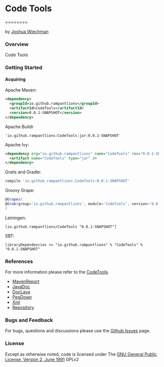 # Code Tools
========

by <a href="mailto:josh.wiechman@gmail.com">Joshua Wiechman</a>

### Overview

Code Tools

### Getting Started

#### Acquiring

Apache Maven:

```xml
<dependency>
  <groupId>io.github.rampantlions</groupId>
  <artifactId>CodeTools</artifactId>
  <version>0.0.1-SNAPSHOT</version>
</dependency>
```

Apache Buildr
```
'io.github.rampantlions:CodeTools:jar:0.0.1-SNAPSHOT'
```

Apache Ivy:
```xml
<dependency org="io.github.rampantlions" name="CodeTools" rev="0.0.1-SNAPSHOT">
  <artifact name="CodeTools" type="jar" />
</dependency>
```

Grails and Gradle:
```groovy
compile 'io.github.rampantlions.CodeTools:0.0.1-SNAPSHOT'
```

Groovy Grape:
```groovy
@Grapes(
@Grab(group='io.github.rampantlions', module='CodeTools', version='0.0.1-SNAPSHOT')
)
```

Leiningen:
```
[io.github.rampantlions/CodeTools "0.0.1-SNAPSHOT"]
```

SBT:
```
libraryDependencies += "io.github.rampantlions" % "CodeTools" % "0.0.1-SNAPSHOT"
```

### References

For more information please refer to the [CodeTools][GitHubPage].
 * [MavenReport][MavenReport]
 * [JavaDoc][JavaDoc]
 * [DocLava][DocLava]
 * [PegDown][PegDown]
 * [Xml][xml]
 * [Repository][GitHubRepository]
 
### Bugs and Feedback

For bugs, questions and discussions please use the [Github Issues][Issues] page.

### License

Except as otherwise noted, code is licensed under The [GNU General Public License, Version 2, June 1991](https://www.gnu.org/licenses/gpl-2.0.html) GPLv2
 
 [MavenReport]: https://rampantlions.github.io/CodeTools/0.0.1-SNAPSHOT/
 [GitHubPage]: https://rampantlions.github.io/CodeTools/
 [GitHubRepository]: https://paypal.com/RampantLiions/CodeTools/CodeTools/
 [JavaDoc]: https://rampantlions.github.io/CodeTools/0.0.1-SNAPSHOT/javadoc/
 [DocLava]: https://rampantlions.github.io/CodeTools/0.0.1-SNAPSHOT/doclava/
 [PegDown]: https://rampantlions.github.io/CodeTools/0.0.1-SNAPSHOT/pegdown/
 [xml]: https://rampantlions.github.io/CodeTools/0.0.1-SNAPSHOT/xml/CodeTools-0.0.1-SNAPSHOT.xml
 [Issues]: https://paypal.com/RampantLiions/CodeTools/issues/